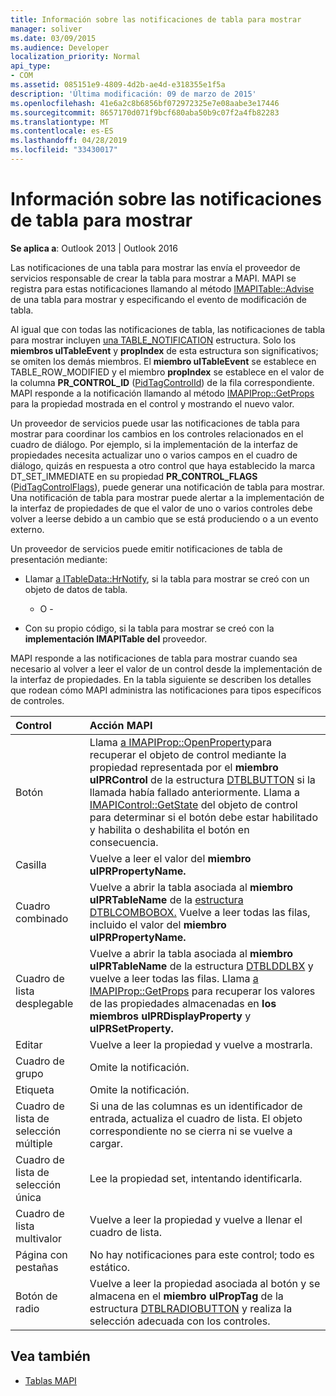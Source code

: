 ```yaml
---
title: Información sobre las notificaciones de tabla para mostrar
manager: soliver
ms.date: 03/09/2015
ms.audience: Developer
localization_priority: Normal
api_type:
- COM
ms.assetid: 085151e9-4809-4d2b-ae4d-e318355e1f5a
description: 'Última modificación: 09 de marzo de 2015'
ms.openlocfilehash: 41e6a2c8b6856bf072972325e7e08aabe3e17446
ms.sourcegitcommit: 8657170d071f9bcf680aba50b9c07f2a4fb82283
ms.translationtype: MT
ms.contentlocale: es-ES
ms.lasthandoff: 04/28/2019
ms.locfileid: "33430017"
---
```

# <a name="about-display-table-notifications"></a>Información sobre las notificaciones de tabla para mostrar

**Se aplica a**: Outlook 2013 | Outlook 2016 
  
Las notificaciones de una tabla para mostrar las envía el proveedor de servicios responsable de crear la tabla para mostrar a MAPI. MAPI se registra para estas notificaciones llamando al método [IMAPITable::Advise](imapitable-advise.md) de una tabla para mostrar y especificando el evento de modificación de tabla. 
  
Al igual que con todas las notificaciones de tabla, las notificaciones de tabla para mostrar incluyen [una TABLE_NOTIFICATION](table_notification.md) estructura. Solo los **miembros ulTableEvent** y **propIndex** de esta estructura son significativos; se omiten los demás miembros. El **miembro ulTableEvent** se establece en TABLE_ROW_MODIFIED y el miembro **propIndex** se establece en el valor de la columna **PR_CONTROL_ID** ([PidTagControlId](pidtagcontrolid-canonical-property.md)) de la fila correspondiente. MAPI responde a la notificación llamando al método [IMAPIProp::GetProps](imapiprop-getprops.md) para la propiedad mostrada en el control y mostrando el nuevo valor. 
  
Un proveedor de servicios puede usar las notificaciones de tabla para mostrar para coordinar los cambios en los controles relacionados en el cuadro de diálogo. Por ejemplo, si la implementación de la interfaz de propiedades necesita actualizar uno o varios campos en el cuadro de diálogo, quizás en respuesta a otro control que haya establecido la marca DT_SET_IMMEDIATE en su propiedad **PR_CONTROL_FLAGS** ([PidTagControlFlags](pidtagcontrolflags-canonical-property.md)), puede generar una notificación de tabla para mostrar. Una notificación de tabla para mostrar puede alertar a la implementación de la interfaz de propiedades de que el valor de uno o varios controles debe volver a leerse debido a un cambio que se está produciendo o a un evento externo. 
  
Un proveedor de servicios puede emitir notificaciones de tabla de presentación mediante:
  
- Llamar [a ITableData::HrNotify](itabledata-hrnotify.md), si la tabla para mostrar se creó con un objeto de datos de tabla.
    
    - O -
    
- Con su propio código, si la tabla para mostrar se creó con la **implementación IMAPITable del** proveedor. 
    
MAPI responde a las notificaciones de tabla para mostrar cuando sea necesario al volver a leer el valor de un control desde la implementación de la interfaz de propiedades. En la tabla siguiente se describen los detalles que rodean cómo MAPI administra las notificaciones para tipos específicos de controles.
  
|**Control**|**Acción MAPI**|
|:-----|:-----|
|Botón  <br/> |Llama [a IMAPIProp::OpenProperty](imapiprop-openproperty.md)para recuperar el objeto de control mediante la propiedad representada por el **miembro ulPRControl** de la estructura [DTBLBUTTON](dtblbutton.md) si la llamada había fallado anteriormente. Llama a [IMAPIControl::GetState](imapicontrol-getstate.md) del objeto de control para determinar si el botón debe estar habilitado y habilita o deshabilita el botón en consecuencia.  <br/> |
|Casilla  <br/> |Vuelve a leer el valor del **miembro ulPRPropertyName.**  <br/> |
|Cuadro combinado  <br/> |Vuelve a abrir la tabla asociada al **miembro ulPRTableName** de la [estructura DTBLCOMBOBOX.](dtblcombobox.md) Vuelve a leer todas las filas, incluido el valor del **miembro ulPRPropertyName.**  <br/> |
|Cuadro de lista desplegable  <br/> |Vuelve a abrir la tabla asociada al **miembro ulPRTableName** de la estructura [DTBLDDLBX](dtblddlbx.md) y vuelve a leer todas las filas. Llama [a IMAPIProp::GetProps](imapiprop-getprops.md) para recuperar los valores de las propiedades almacenadas en **los miembros ulPRDisplayProperty** y **ulPRSetProperty.**  <br/> |
|Editar  <br/> |Vuelve a leer la propiedad y vuelve a mostrarla.  <br/> |
|Cuadro de grupo  <br/> |Omite la notificación.  <br/> |
|Etiqueta  <br/> |Omite la notificación.  <br/> |
|Cuadro de lista de selección múltiple  <br/> |Si una de las columnas es un identificador de entrada, actualiza el cuadro de lista. El objeto correspondiente no se cierra ni se vuelve a cargar.  <br/> |
|Cuadro de lista de selección única  <br/> |Lee la propiedad set, intentando identificarla.  <br/> |
|Cuadro de lista multivalor  <br/> |Vuelve a leer la propiedad y vuelve a llenar el cuadro de lista.  <br/> |
|Página con pestañas  <br/> |No hay notificaciones para este control; todo es estático.  <br/> |
|Botón de radio  <br/> |Vuelve a leer la propiedad asociada al botón y se almacena en el **miembro ulPropTag** de la estructura [DTBLRADIOBUTTON](dtblradiobutton.md) y realiza la selección adecuada con los controles.  <br/> |
   
## <a name="see-also"></a>Vea también

- [Tablas MAPI](mapi-tables.md)

